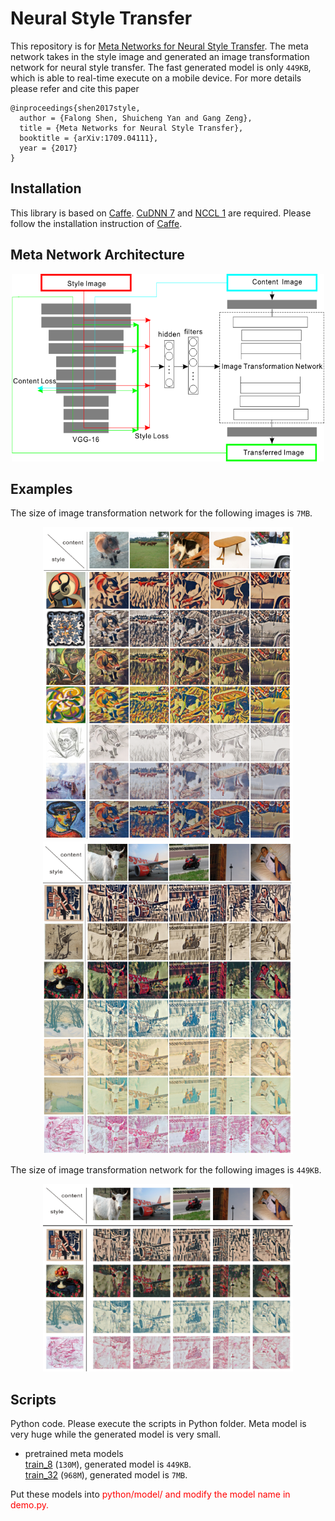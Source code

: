 Neural Style Transfer
=====


This repository is for [Meta Networks for Neural Style Transfer](https://arxiv.org/abs/1709.04111). The meta network takes in the style image and generated an image transformation network for neural style transfer. The fast generated model is only `449KB`, which is able to real-time execute on a mobile device. For more details please refer and cite this paper

    @inproceedings{shen2017style,
      author = {Falong Shen, Shuicheng Yan and Gang Zeng},
      title = {Meta Networks for Neural Style Transfer},
      booktitle = {arXiv:1709.04111},
      year = {2017}
    }

Installation
----
This library is based on [Caffe](https://github.com/BVLC/caffe). [CuDNN 7](https://developer.nvidia.com/cudnn) and [NCCL 1](https://github.com/NVIDIA/nccl) are required. Please follow
the installation instruction of [Caffe](https://github.com/BVLC/caffe).

Meta Network Architecture
----
<div align=center>
<img src="python/network.png", width="500" height="300"/>
</div>

Examples
----
The size of image transformation network for the following images is `7MB`.

<div align=center>
<img src="python/1.png", width="400" height="500"/> <img src="python//2.png", width="400" height="500"/>
</div>


The size of image transformation network for the following images is `449KB`.
<div align=center>
<img src="python/4.png", width="400" height="300"/> 
</div>


Scripts
----
Python code. Please execute the scripts in Python folder. Meta model is very huge while the generated model is very small. 

* pretrained meta models</br>
    [train_8](http://pan.baidu.com/s/1mhGwQJA) (`130M`), generated model is `449KB`.</br>
    [train_32](http://pan.baidu.com/s/1eRQI01O) (`968M`), generated model is `7MB`.</br>
    
Put these models into <font color=red>python/model/<font> and modify the model name in <font color=red>demo.py<font>.